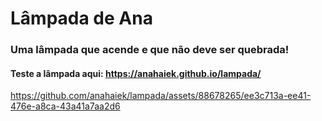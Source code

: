 # Lâmpada de Ana
### Uma lâmpada que acende e que não deve ser quebrada!
#### Teste a lâmpada aqui: https://anahaiek.github.io/lampada/

https://github.com/anahaiek/lampada/assets/88678265/ee3c713a-ee41-476e-a8ca-43a41a7aa2d6

